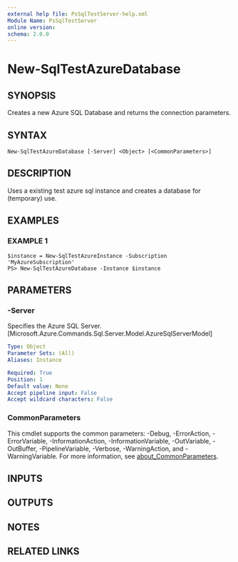 ```yaml
---
external help file: PsSqlTestServer-help.xml
Module Name: PsSqlTestServer
online version:
schema: 2.0.0
---
```


# New-SqlTestAzureDatabase

## SYNOPSIS
Creates a new Azure SQL Database and returns the connection parameters.

## SYNTAX

```
New-SqlTestAzureDatabase [-Server] <Object> [<CommonParameters>]
```

## DESCRIPTION
Uses a existing test azure sql instance and creates a database for (temporary) use.

## EXAMPLES

### EXAMPLE 1
```
$instance = New-SqlTestAzureInstance -Subscription 'MyAzureSubscription'
PS> New-SqlTestAzureDatabase -Instance $instance
```

## PARAMETERS

### -Server
Specifies the Azure SQL Server.
\[Microsoft.Azure.Commands.Sql.Server.Model.AzureSqlServerModel\]

```yaml
Type: Object
Parameter Sets: (All)
Aliases: Instance

Required: True
Position: 1
Default value: None
Accept pipeline input: False
Accept wildcard characters: False
```

### CommonParameters
This cmdlet supports the common parameters: -Debug, -ErrorAction, -ErrorVariable, -InformationAction, -InformationVariable, -OutVariable, -OutBuffer, -PipelineVariable, -Verbose, -WarningAction, and -WarningVariable. For more information, see [about_CommonParameters](http://go.microsoft.com/fwlink/?LinkID=113216).

## INPUTS

## OUTPUTS

## NOTES

## RELATED LINKS
